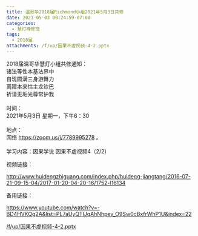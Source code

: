 ```yaml
---
title: 温哥华2018届Richmond小组2021年5月3日共修
date: 2021-05-03 00:24:59-07:00
categories:
  - 慧灯禅修班
tags:
  - 2018届
attachments: /f/up/因果不虚视频-4-2.pptx
---
```

2018届温哥华慧灯小组共修通知：\
诸法等性本基法界中\
自现圆满三身游舞力\
离障本来怙主龙钦巴\
祈请无垢光尊常护我\
\
时间：\
2021年5月3日 星期一，下午6：30\
\
地点：\
网络 <https://zoom.us/j/7789995278> 。\
\
学习内容：因果学说 因果不虚视频4（2/2）

视频链接：

<http://www.huidengzhiguang.com/index.php/huideng-jiangtang/2016-07-21-09-15-04/2017-01-20-04-20-16/1752-l16134>

备用链接：

<https://www.youtube.com/watch?v=-BD4HVKQg2A&list=PL7aUyQTIJqAhNhpev_O9Sw0cBxfrWhP1U&index=22>

[/f/up/因果不虚视频-4-2.pptx](https://s3.ca-central-1.wasabisys.com/hddata/f.huidengchanxiu.net/hdv/f/up/因果不虚视频-4-2.pptx)
